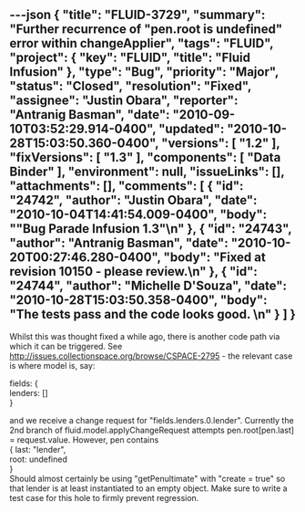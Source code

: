 ---json
{
  "title": "FLUID-3729",
  "summary": "Further recurrence of \"pen.root is undefined\" error within changeApplier",
  "tags": "FLUID",
  "project": {
    "key": "FLUID",
    "title": "Fluid Infusion"
  },
  "type": "Bug",
  "priority": "Major",
  "status": "Closed",
  "resolution": "Fixed",
  "assignee": "Justin Obara",
  "reporter": "Antranig Basman",
  "date": "2010-09-10T03:52:29.914-0400",
  "updated": "2010-10-28T15:03:50.360-0400",
  "versions": [
    "1.2"
  ],
  "fixVersions": [
    "1.3"
  ],
  "components": [
    "Data Binder"
  ],
  "environment": null,
  "issueLinks": [],
  "attachments": [],
  "comments": [
    {
      "id": "24742",
      "author": "Justin Obara",
      "date": "2010-10-04T14:41:54.009-0400",
      "body": "\"Bug Parade Infusion 1.3\"\n"
    },
    {
      "id": "24743",
      "author": "Antranig Basman",
      "date": "2010-10-20T00:27:46.280-0400",
      "body": "Fixed at revision 10150 - please review.\n"
    },
    {
      "id": "24744",
      "author": "Michelle D'Souza",
      "date": "2010-10-28T15:03:50.358-0400",
      "body": "The tests pass and the code looks good.&#x20;\n"
    }
  ]
}
---
Whilst this was thought fixed a while ago, there is another code path via which it can be triggered. See <http://issues.collectionspace.org/browse/CSPACE-2795> - the relevant case is where model is, say:

fields: {\
lenders: \[]\
}

and we receive a change request for "fields.lenders.0.lender". Currently the 2nd branch of fluid.model.applyChangeRequest attempts pen.root\[pen.last] = request.value. However, pen contains \
{ last: "lender",\
root: undefined\
}\
Should almost certainly be using "getPenultimate" with "create = true" so that lender is at least instantiated to an empty object. Make sure to write a test case for this hole to firmly prevent regression.

        